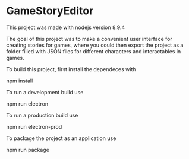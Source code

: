 # GameStoryEditor

This project was made with nodejs version 8.9.4

The goal of this project was to make a convenient user interface for creating stories for games, where you could then export the project as a folder filled with JSON files for different characters and interactables in games.

To build this project, first install the dependeces with

npm install

To run a development build use

npm run electron

To run a production build use

npm run electron-prod

To package the project as an application use

npm run package





